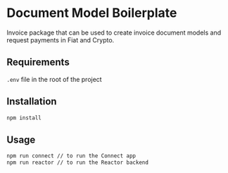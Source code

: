 # Document Model Boilerplate

Invoice package that can be used to create invoice document models and request payments in Fiat and Crypto.

## Requirements

`.env` file in the root of the project

## Installation

```bash
npm install
```

## Usage

```bash
npm run connect // to run the Connect app
npm run reactor // to run the Reactor backend

```

